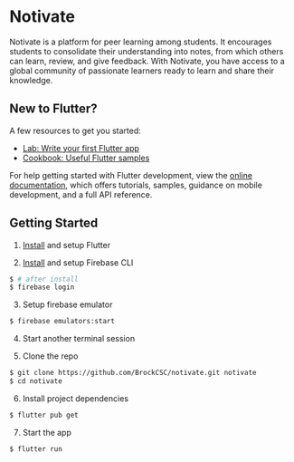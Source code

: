 # Notivate

Notivate is a platform for peer learning among students.
It encourages students to consolidate their understanding into notes, from which others can learn, review, and give feedback.
With Notivate, you have access to a global community of passionate learners ready to learn and share their knowledge.

## New to Flutter?

A few resources to get you started:

- [Lab: Write your first Flutter app](https://docs.flutter.dev/get-started/codelab)
- [Cookbook: Useful Flutter samples](https://docs.flutter.dev/cookbook)

For help getting started with Flutter development, view the
[online documentation](https://docs.flutter.dev/), which offers tutorials,
samples, guidance on mobile development, and a full API reference.

## Getting Started

1. [Install](https://flutter.dev/docs/get-started/install) and setup Flutter

2. [Install](https://firebase.google.com/docs/cli/#install-cli-windows) and setup Firebase CLI
```sh
$ # after install
$ firebase login
```

3. Setup firebase emulator
```sh
$ firebase emulators:start
```

4. Start another terminal session

5. Clone the repo

```sh
$ git clone https://github.com/BrockCSC/notivate.git notivate
$ cd notivate
```

6. Install project dependencies

```sh
$ flutter pub get
```

7. Start the app

```sh
$ flutter run
```

